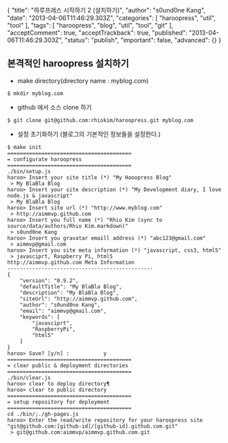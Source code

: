 {
    "title": "하루프레스 시작하기 2 (설치하기)",
    "author": "s0und0ne Kang",
    "date": "2013-04-06T11:46:29.303Z",
    "categories": [
        "haroopress",
        "util",
        "tool"
    ],
    "tags": [
        "haroopress",
        "blog",
        "util",
        "tool",
        "git"
    ],
    "acceptComment": true,
    "acceptTrackback": true,
    "published": "2013-04-06T11:46:29.303Z",
    "status": "publish",
    "important": false,
    "advanced": {}
}

## 본격적인 haroopress 설치하기

- make directory(directory name : myblog.com)

```
$ mkdir myblog.com
```

- github 에서 소스 clone 하기

```
$ git clone git@github.com:rhiokim/haroopress.git myblog.com
```

- 설정 초기화하기 (블로그의 기본적인 정보들을 설정한다.)

```
$ make init
========================================
= configurate haroopress
========================================
./bin/setup.js
haroo> Insert your site title (*) "My Haoopress Blog"
 > My BlaBla Blog
haroo> Insert your site description (*) "My Development diary, I love node.js & javascript"
 > My BlaBla Blog
haroo> Insert site url (*) "http://www.myblog.com"
 > http://aimmvp.github.com
haroo> Insert you full name (*) "Rhio Kim (sync to source/data/authors/Rhio Kim.markdown)"
 > s0und0ne Kang
haroo> Insert you gravatar emaill address (*) "abc123@gmail.com"
 > aimmvp@gmail.com
haroo> Insert you site meta information (*) "javascript, css3, html5"
 > javasciprt, Raspberry Pi, html5
http://aimmvp.github.com Meta Information
-----------------------------------------------
{
    "version": "0.9.2",
    "defaultTitle": "My BlaBla Blog",
    "description": "My BlaBla Blog",
    "siteUrl": "http://aimmvp.github.com",
    "author": "s0und0ne Kang",
    "email": "aimmvp@gmail.com",
    "keywords": [
        "javasciprt",
        "RaspberryPi",
        "html5"
    ]
}
haroo> Save? [y/n] :           y
========================================
= clear public & deployment directories
========================================
./bin/clear.js
haroo> clear to deploy directory¶
haroo> clear to public directory
========================================
= setup repository for deployment
========================================
cd ./bin/;./gh-pages.js
haroo> Enter the read/write repository for your haroopress site
"git@github.com:[github-id]/[github-id].github.com.git"
 > git@github.com:aimmvp/aimmvp.github.com.git
```
